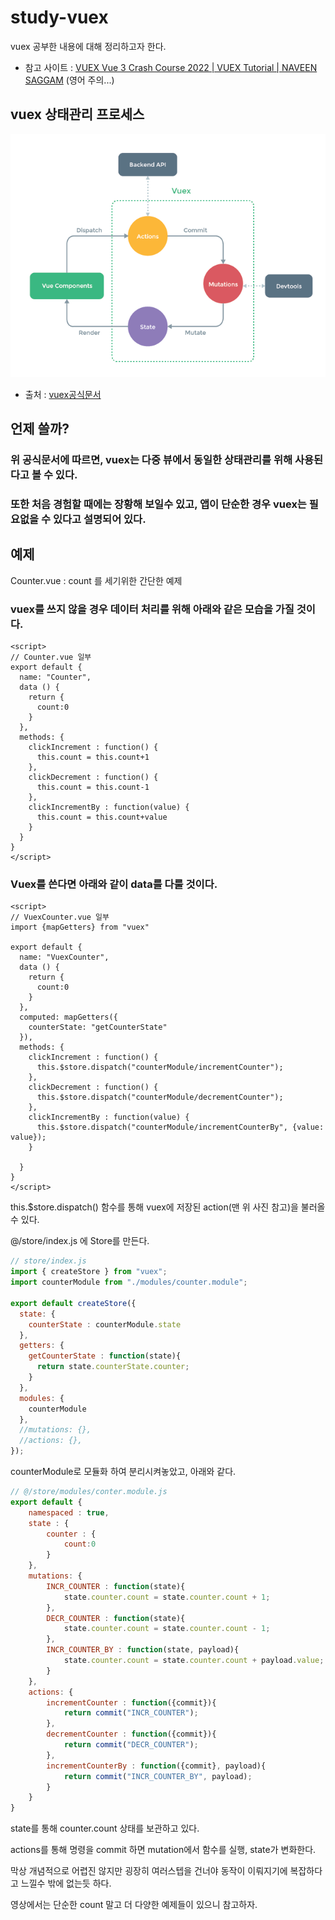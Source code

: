# study-vuex



vuex 공부한 내용에 대해 정리하고자 한다.

- 참고 사이트 : [VUEX Vue 3 Crash Course 2022 | VUEX Tutorial | NAVEEN SAGGAM](https://www.youtube.com/watch?v=vBMY7251-Jg) (영어 주의...)



## vuex 상태관리 프로세스 

![vuex](README.assets/vuex.png)

- 출처 : [vuex공식문서](https://vuex.vuejs.org/#what-is-a-state-management-pattern)

## 언제 쓸까?

### 위 공식문서에 따르면, vuex는 다중 뷰에서 동일한 상태관리를 위해 사용된다고 볼 수 있다.

### 또한 처음 경험할 때에는 장황해 보일수 있고, 앱이 단순한 경우 vuex는 필요없을 수 있다고 설명되어 있다.



## 예제

Counter.vue : count 를 세기위한 간단한 예제

### vuex를 쓰지 않을 경우 데이터 처리를 위해 아래와 같은 모습을 가질 것이다.

```vue
<script>
// Counter.vue 일부    
export default {
  name: "Counter",
  data () {
    return {
      count:0
    }
  },
  methods: {
    clickIncrement : function() {
      this.count = this.count+1
    },
    clickDecrement : function() {
      this.count = this.count-1
    },
    clickIncrementBy : function(value) {
      this.count = this.count+value
    }
  }
}
</script>
```



### Vuex를 쓴다면 아래와 같이 data를 다룰 것이다.

```vue
<script>
// VuexCounter.vue 일부
import {mapGetters} from "vuex"

export default {
  name: "VuexCounter",
  data () {
    return {
      count:0
    }
  },
  computed: mapGetters({
    counterState: "getCounterState"
  }),
  methods: {
    clickIncrement : function() {
      this.$store.dispatch("counterModule/incrementCounter");
    },
    clickDecrement : function() {
      this.$store.dispatch("counterModule/decrementCounter");
    },
    clickIncrementBy : function(value) {
      this.$store.dispatch("counterModule/incrementCounterBy", {value: value});
    }
    
  }
}
</script>
```

this.$store.dispatch() 함수를 통해 vuex에 저장된 action(맨 위 사진 참고)을 불러올 수 있다. 



@/store/index.js 에 Store를 만든다. 

```js
// store/index.js
import { createStore } from "vuex";
import counterModule from "./modules/counter.module";

export default createStore({
  state: {
    counterState : counterModule.state
  },
  getters: {
    getCounterState : function(state){
      return state.counterState.counter;
    }
  },
  modules: {
    counterModule
  },
  //mutations: {},
  //actions: {},
});

```

counterModule로 모듈화 하여 분리시켜놓았고, 아래와 같다.

```js
// @/store/modules/conter.module.js
export default {
    namespaced : true,
    state : {
        counter : {
            count:0
        }
    },
    mutations: {
        INCR_COUNTER : function(state){
            state.counter.count = state.counter.count + 1;
        },
        DECR_COUNTER : function(state){
            state.counter.count = state.counter.count - 1;
        },
        INCR_COUNTER_BY : function(state, payload){
            state.counter.count = state.counter.count + payload.value;
        }
    },
    actions: {
        incrementCounter : function({commit}){
            return commit("INCR_COUNTER");
        },
        decrementCounter : function({commit}){
            return commit("DECR_COUNTER");
        },
        incrementCounterBy : function({commit}, payload){
            return commit("INCR_COUNTER_BY", payload);
        }
    }
}
```

state를 통해 counter.count 상태를 보관하고 있다.

actions를 통해 명령을 commit 하면 mutation에서 함수를 실행,  state가 변화한다.

막상 개념적으로 어렵진 않지만 굉장히 여러스텝을 건너야 동작이 이뤄지기에 복잡하다고 느낄수 밖에 없는듯 하다.

영상에서는 단순한 count 말고 더 다양한 예제들이 있으니 참고하자.
